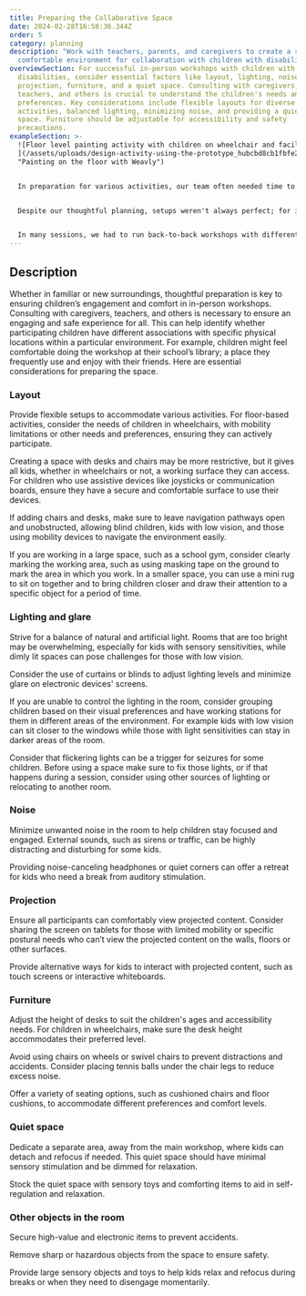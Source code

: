 ```yaml
---
title: Preparing the Collaborative Space
date: 2024-02-28T16:58:36.344Z
order: 5
category: planning
description: "Work with teachers, parents, and caregivers to create a safe and
  comfortable environment for collaboration with children with disabilities. "
overviewSection: For successful in-person workshops with children with
  disabilities, consider essential factors like layout, lighting, noise,
  projection, furniture, and a quiet space. Consulting with caregivers,
  teachers, and others is crucial to understand the children's needs and
  preferences. Key considerations include flexible layouts for diverse
  activities, balanced lighting, minimizing noise, and providing a quiet retreat
  space. Furniture should be adjustable for accessibility and safety
  precautions.
exampleSection: >-
  ![Floor level painting activity with children on wheelchair and facilitators
  ](/assets/uploads/design-activity-using-the-prototype_hubcbd8cb1fbfe2b60d025736e0186a09d_2552060_1000x0_resize_q75_box.jpg
  "Painting on the floor with Weavly")


  In preparation for various activities, our team often needed time to set up the space. For workshops outside the school, we arranged setups days prior to ensure chairs, desks, and pathways catered to our participants' needs. In school, we coordinated with teachers and arrived early to set up. While classrooms were usually ready, additional setup was required for off-site activities like the gym or library.


  Despite our thoughtful planning, setups weren't always perfect; for instance, we had planned an activity to run robots with Weavly and make them paint geometric shapes on the floor, as shown in the image here. However, one of our students couldn't engage in this floor-level activity to track their robot and execute their program. In this situation, we used an iPad to film the floor activity and streamed it to a laptop placed for easy visibility. Although planning the space was a big help, our team was always ready to make changes on the fly to ensure everyone could equally participate.


  In many sessions, we had to run back-to-back workshops with different groups of students with diverse needs. We only had a few minutes in between the sessions to reorganize the space based on the needs of the new group. Having important points documented and available in the facilitation plan immensely helped our team to effectively reorganize the space in a short time
---
```

## Description

Whether in familiar or new surroundings, thoughtful preparation is key to ensuring children’s engagement and comfort in in-person workshops. Consulting with caregivers, teachers, and others is necessary to ensure an engaging and safe experience for all. This can help identify whether participating children have different associations with specific physical locations within a particular environment. For example, children might feel comfortable doing the workshop at their school’s library; a place they frequently use and enjoy with their friends. Here are essential considerations for preparing the space.

### Layout

Provide flexible setups to accommodate various activities. For floor-based activities, consider the needs of children in wheelchairs, with mobility limitations or other needs and preferences, ensuring they can actively participate.

Creating a space with desks and chairs may be more restrictive, but it gives all kids, whether in wheelchairs or not, a working surface they can access. For children who use assistive devices like joysticks or communication boards, ensure they have a secure and comfortable surface to use their devices.

If adding chairs and desks, make sure to leave navigation pathways open and unobstructed, allowing blind children, kids with low vision, and those using mobility devices to navigate the environment easily.

If you are working in a large space, such as a school gym, consider clearly marking the working area, such as using masking tape on the ground to mark the area in which you work. In a smaller space, you can use a mini rug to sit on together and to bring children closer and draw their attention to a specific object for a period of time.

### Lighting and glare

Strive for a balance of natural and artificial light. Rooms that are too bright may be overwhelming, especially for kids with sensory sensitivities, while dimly lit spaces can pose challenges for those with low vision.

Consider the use of curtains or blinds to adjust lighting levels and minimize glare on electronic devices' screens.

If you are unable to control the lighting in the room, consider grouping children based on their visual preferences and have working stations for them in different areas of the environment. For example kids with low vision can sit closer to the windows while those with light sensitivities can stay in darker areas of the room.  

Consider that flickering lights can be a trigger for seizures for some children. Before using a space make sure to fix those lights, or if that happens during a session, consider using other sources of lighting or relocating to another room. 

### Noise

Minimize unwanted noise in the room to help children stay focused and engaged. External sounds, such as sirens or traffic, can be highly distracting and disturbing for some kids. 

Providing noise-canceling headphones or quiet corners can offer a retreat for kids who need a break from auditory stimulation.

### Projection

Ensure all participants can comfortably view projected content. Consider sharing the screen on tablets for those with limited mobility or specific postural needs who can’t view the projected content on the walls, floors or other surfaces. 

Provide alternative ways for kids to interact with projected content, such as touch screens or interactive whiteboards.

### Furniture

Adjust the height of desks to suit the children's ages and accessibility needs. For children in wheelchairs, make sure the desk height accommodates their preferred level.

Avoid using chairs on wheels or swivel chairs to prevent distractions and accidents. Consider placing tennis balls under the chair legs to reduce excess noise.

Offer a variety of seating options, such as cushioned chairs and floor cushions, to accommodate different preferences and comfort levels.

### Quiet space

Dedicate a separate area, away from the main workshop, where kids can detach and refocus if needed. This quiet space should have minimal sensory stimulation and be dimmed for relaxation.

Stock the quiet space with sensory toys and comforting items to aid in self-regulation and relaxation.

### Other objects in the room

Secure high-value and electronic items to prevent accidents. 

Remove sharp or hazardous objects from the space to ensure safety.

Provide large sensory objects and toys to help kids relax and refocus during breaks or when they need to disengage momentarily.
